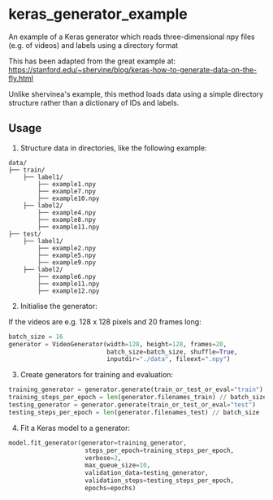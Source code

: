 # keras_generator_example

An example of a Keras generator which reads three-dimensional npy files (e.g. of videos) and labels using a directory format

This has been adapted from the great example at: https://stanford.edu/~shervine/blog/keras-how-to-generate-data-on-the-fly.html

Unlike shervinea's example, this method loads data using a simple directory structure rather than a dictionary of IDs and labels.

## Usage

1) Structure data in directories, like the following example:

```
data/
├── train/
    ├── label1/
        ├── example1.npy
        ├── example7.npy
        ├── example10.npy
    ├── label2/
        ├── example4.npy
        ├── example8.npy
        ├── example11.npy
├── test/
    ├── label1/
        ├── example2.npy
        ├── example5.npy
        ├── example9.npy
    ├── label2/
        ├── example6.npy
        ├── example11.npy
        ├── example12.npy
```

2) Initialise the generator:

If the videos are e.g. 128 x 128 pixels and 20 frames long:

```python
batch_size = 16
generator = VideoGenerator(width=128, height=128, frames=20,
                           batch_size=batch_size, shuffle=True,
                           inputdir="./data", fileext=".npy")
```

3) Create generators for training and evaluation:

```python
training_generator = generator.generate(train_or_test_or_eval="train")
training_steps_per_epoch = len(generator.filenames_train) // batch_size
testing_generator = generator.generate(train_or_test_or_eval="test")
testing_steps_per_epoch = len(generator.filenames_test) // batch_size
```

4) Fit a Keras model to a generator:

```python
model.fit_generator(generator=training_generator,
                     steps_per_epoch=training_steps_per_epoch,
                     verbose=2,
                     max_queue_size=10,
                     validation_data=testing_generator,
                     validation_steps=testing_steps_per_epoch,
                     epochs=epochs)
```
